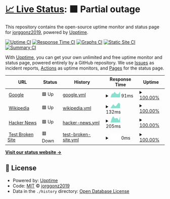 # [📈 Live Status](https://demo.upptime.js.org): <!--live status--> **🟧 Partial outage**

This repository contains the open-source uptime monitor and status page for [jorggonz2019](https://jorggonz2016.github.io/), powered by [Upptime](https://github.com/upptime/upptime).

[![Uptime CI](https://github.com/jorggonz2016/upptime/workflows/Uptime%20CI/badge.svg)](https://github.com/jorggonz2016/upptime/actions?query=workflow%3A%22Uptime+CI%22)
[![Response Time CI](https://github.com/jorggonz2016/upptime/workflows/Response%20Time%20CI/badge.svg)](https://github.com/jorggonz2016/upptime/actions?query=workflow%3A%22Response+Time+CI%22)
[![Graphs CI](https://github.com/jorggonz2016/upptime/workflows/Graphs%20CI/badge.svg)](https://github.com/jorggonz2016/upptime/actions?query=workflow%3A%22Graphs+CI%22)
[![Static Site CI](https://github.com/jorggonz2016/upptime/workflows/Static%20Site%20CI/badge.svg)](https://github.com/jorggonz2016/upptime/actions?query=workflow%3A%22Static+Site+CI%22)
[![Summary CI](https://github.com/jorggonz2016/upptime/workflows/Summary%20CI/badge.svg)](https://github.com/jorggonz2016/upptime/actions?query=workflow%3A%22Summary+CI%22)

With [Upptime](https://upptime.js.org), you can get your own unlimited and free uptime monitor and status page, powered entirely by a GitHub repository. We use [Issues](https://github.com/jorggonz2016/upptime/issues) as incident reports, [Actions](https://github.com/jorggonz2016/upptime/actions) as uptime monitors, and [Pages](https://demo.upptime.js.org) for the status page.

<!--start: status pages-->
<!-- This summary is generated by Upptime (https://github.com/upptime/upptime) -->
<!-- Do not edit this manually, your changes will be overwritten -->
<!-- prettier-ignore -->
| URL | Status | History | Response Time | Uptime |
| --- | ------ | ------- | ------------- | ------ |
| <img alt="" src="https://favicons.githubusercontent.com/www.google.com" height="13"> [Google](https://www.google.com) | 🟩 Up | [google.yml](https://github.com/jorggonz2016/upptime/commits/HEAD/history/google.yml) | <details><summary><img alt="Response time graph" src="./graphs/google/response-time-week.png" height="20"> 91ms</summary><br><a href="https://jorggonz2016.github.io/upptime/history/google"><img alt="Response time 154" src="https://img.shields.io/endpoint?url=https%3A%2F%2Fraw.githubusercontent.com%2Fjorggonz2016%2Fupptime%2FHEAD%2Fapi%2Fgoogle%2Fresponse-time.json"></a><br><a href="https://jorggonz2016.github.io/upptime/history/google"><img alt="24-hour response time 128" src="https://img.shields.io/endpoint?url=https%3A%2F%2Fraw.githubusercontent.com%2Fjorggonz2016%2Fupptime%2FHEAD%2Fapi%2Fgoogle%2Fresponse-time-day.json"></a><br><a href="https://jorggonz2016.github.io/upptime/history/google"><img alt="7-day response time 91" src="https://img.shields.io/endpoint?url=https%3A%2F%2Fraw.githubusercontent.com%2Fjorggonz2016%2Fupptime%2FHEAD%2Fapi%2Fgoogle%2Fresponse-time-week.json"></a><br><a href="https://jorggonz2016.github.io/upptime/history/google"><img alt="30-day response time 152" src="https://img.shields.io/endpoint?url=https%3A%2F%2Fraw.githubusercontent.com%2Fjorggonz2016%2Fupptime%2FHEAD%2Fapi%2Fgoogle%2Fresponse-time-month.json"></a><br><a href="https://jorggonz2016.github.io/upptime/history/google"><img alt="1-year response time 154" src="https://img.shields.io/endpoint?url=https%3A%2F%2Fraw.githubusercontent.com%2Fjorggonz2016%2Fupptime%2FHEAD%2Fapi%2Fgoogle%2Fresponse-time-year.json"></a></details> | <details><summary><a href="https://jorggonz2016.github.io/upptime/history/google">100.00%</a></summary><a href="https://jorggonz2016.github.io/upptime/history/google"><img alt="All-time uptime 100.00%" src="https://img.shields.io/endpoint?url=https%3A%2F%2Fraw.githubusercontent.com%2Fjorggonz2016%2Fupptime%2FHEAD%2Fapi%2Fgoogle%2Fuptime.json"></a><br><a href="https://jorggonz2016.github.io/upptime/history/google"><img alt="24-hour uptime 100.00%" src="https://img.shields.io/endpoint?url=https%3A%2F%2Fraw.githubusercontent.com%2Fjorggonz2016%2Fupptime%2FHEAD%2Fapi%2Fgoogle%2Fuptime-day.json"></a><br><a href="https://jorggonz2016.github.io/upptime/history/google"><img alt="7-day uptime 100.00%" src="https://img.shields.io/endpoint?url=https%3A%2F%2Fraw.githubusercontent.com%2Fjorggonz2016%2Fupptime%2FHEAD%2Fapi%2Fgoogle%2Fuptime-week.json"></a><br><a href="https://jorggonz2016.github.io/upptime/history/google"><img alt="30-day uptime 100.00%" src="https://img.shields.io/endpoint?url=https%3A%2F%2Fraw.githubusercontent.com%2Fjorggonz2016%2Fupptime%2FHEAD%2Fapi%2Fgoogle%2Fuptime-month.json"></a><br><a href="https://jorggonz2016.github.io/upptime/history/google"><img alt="1-year uptime 100.00%" src="https://img.shields.io/endpoint?url=https%3A%2F%2Fraw.githubusercontent.com%2Fjorggonz2016%2Fupptime%2FHEAD%2Fapi%2Fgoogle%2Fuptime-year.json"></a></details>
| <img alt="" src="https://favicons.githubusercontent.com/en.wikipedia.org" height="13"> [Wikipedia](https://en.wikipedia.org) | 🟩 Up | [wikipedia.yml](https://github.com/jorggonz2016/upptime/commits/HEAD/history/wikipedia.yml) | <details><summary><img alt="Response time graph" src="./graphs/wikipedia/response-time-week.png" height="20"> 132ms</summary><br><a href="https://jorggonz2016.github.io/upptime/history/wikipedia"><img alt="Response time 156" src="https://img.shields.io/endpoint?url=https%3A%2F%2Fraw.githubusercontent.com%2Fjorggonz2016%2Fupptime%2FHEAD%2Fapi%2Fwikipedia%2Fresponse-time.json"></a><br><a href="https://jorggonz2016.github.io/upptime/history/wikipedia"><img alt="24-hour response time 166" src="https://img.shields.io/endpoint?url=https%3A%2F%2Fraw.githubusercontent.com%2Fjorggonz2016%2Fupptime%2FHEAD%2Fapi%2Fwikipedia%2Fresponse-time-day.json"></a><br><a href="https://jorggonz2016.github.io/upptime/history/wikipedia"><img alt="7-day response time 132" src="https://img.shields.io/endpoint?url=https%3A%2F%2Fraw.githubusercontent.com%2Fjorggonz2016%2Fupptime%2FHEAD%2Fapi%2Fwikipedia%2Fresponse-time-week.json"></a><br><a href="https://jorggonz2016.github.io/upptime/history/wikipedia"><img alt="30-day response time 162" src="https://img.shields.io/endpoint?url=https%3A%2F%2Fraw.githubusercontent.com%2Fjorggonz2016%2Fupptime%2FHEAD%2Fapi%2Fwikipedia%2Fresponse-time-month.json"></a><br><a href="https://jorggonz2016.github.io/upptime/history/wikipedia"><img alt="1-year response time 156" src="https://img.shields.io/endpoint?url=https%3A%2F%2Fraw.githubusercontent.com%2Fjorggonz2016%2Fupptime%2FHEAD%2Fapi%2Fwikipedia%2Fresponse-time-year.json"></a></details> | <details><summary><a href="https://jorggonz2016.github.io/upptime/history/wikipedia">100.00%</a></summary><a href="https://jorggonz2016.github.io/upptime/history/wikipedia"><img alt="All-time uptime 100.00%" src="https://img.shields.io/endpoint?url=https%3A%2F%2Fraw.githubusercontent.com%2Fjorggonz2016%2Fupptime%2FHEAD%2Fapi%2Fwikipedia%2Fuptime.json"></a><br><a href="https://jorggonz2016.github.io/upptime/history/wikipedia"><img alt="24-hour uptime 100.00%" src="https://img.shields.io/endpoint?url=https%3A%2F%2Fraw.githubusercontent.com%2Fjorggonz2016%2Fupptime%2FHEAD%2Fapi%2Fwikipedia%2Fuptime-day.json"></a><br><a href="https://jorggonz2016.github.io/upptime/history/wikipedia"><img alt="7-day uptime 100.00%" src="https://img.shields.io/endpoint?url=https%3A%2F%2Fraw.githubusercontent.com%2Fjorggonz2016%2Fupptime%2FHEAD%2Fapi%2Fwikipedia%2Fuptime-week.json"></a><br><a href="https://jorggonz2016.github.io/upptime/history/wikipedia"><img alt="30-day uptime 99.96%" src="https://img.shields.io/endpoint?url=https%3A%2F%2Fraw.githubusercontent.com%2Fjorggonz2016%2Fupptime%2FHEAD%2Fapi%2Fwikipedia%2Fuptime-month.json"></a><br><a href="https://jorggonz2016.github.io/upptime/history/wikipedia"><img alt="1-year uptime 100.00%" src="https://img.shields.io/endpoint?url=https%3A%2F%2Fraw.githubusercontent.com%2Fjorggonz2016%2Fupptime%2FHEAD%2Fapi%2Fwikipedia%2Fuptime-year.json"></a></details>
| <img alt="" src="https://favicons.githubusercontent.com/news.ycombinator.com" height="13"> [Hacker News](https://news.ycombinator.com) | 🟩 Up | [hacker-news.yml](https://github.com/jorggonz2016/upptime/commits/HEAD/history/hacker-news.yml) | <details><summary><img alt="Response time graph" src="./graphs/hacker-news/response-time-week.png" height="20"> 205ms</summary><br><a href="https://jorggonz2016.github.io/upptime/history/hacker-news"><img alt="Response time 181" src="https://img.shields.io/endpoint?url=https%3A%2F%2Fraw.githubusercontent.com%2Fjorggonz2016%2Fupptime%2FHEAD%2Fapi%2Fhacker-news%2Fresponse-time.json"></a><br><a href="https://jorggonz2016.github.io/upptime/history/hacker-news"><img alt="24-hour response time 273" src="https://img.shields.io/endpoint?url=https%3A%2F%2Fraw.githubusercontent.com%2Fjorggonz2016%2Fupptime%2FHEAD%2Fapi%2Fhacker-news%2Fresponse-time-day.json"></a><br><a href="https://jorggonz2016.github.io/upptime/history/hacker-news"><img alt="7-day response time 205" src="https://img.shields.io/endpoint?url=https%3A%2F%2Fraw.githubusercontent.com%2Fjorggonz2016%2Fupptime%2FHEAD%2Fapi%2Fhacker-news%2Fresponse-time-week.json"></a><br><a href="https://jorggonz2016.github.io/upptime/history/hacker-news"><img alt="30-day response time 185" src="https://img.shields.io/endpoint?url=https%3A%2F%2Fraw.githubusercontent.com%2Fjorggonz2016%2Fupptime%2FHEAD%2Fapi%2Fhacker-news%2Fresponse-time-month.json"></a><br><a href="https://jorggonz2016.github.io/upptime/history/hacker-news"><img alt="1-year response time 181" src="https://img.shields.io/endpoint?url=https%3A%2F%2Fraw.githubusercontent.com%2Fjorggonz2016%2Fupptime%2FHEAD%2Fapi%2Fhacker-news%2Fresponse-time-year.json"></a></details> | <details><summary><a href="https://jorggonz2016.github.io/upptime/history/hacker-news">100.00%</a></summary><a href="https://jorggonz2016.github.io/upptime/history/hacker-news"><img alt="All-time uptime 100.00%" src="https://img.shields.io/endpoint?url=https%3A%2F%2Fraw.githubusercontent.com%2Fjorggonz2016%2Fupptime%2FHEAD%2Fapi%2Fhacker-news%2Fuptime.json"></a><br><a href="https://jorggonz2016.github.io/upptime/history/hacker-news"><img alt="24-hour uptime 100.00%" src="https://img.shields.io/endpoint?url=https%3A%2F%2Fraw.githubusercontent.com%2Fjorggonz2016%2Fupptime%2FHEAD%2Fapi%2Fhacker-news%2Fuptime-day.json"></a><br><a href="https://jorggonz2016.github.io/upptime/history/hacker-news"><img alt="7-day uptime 100.00%" src="https://img.shields.io/endpoint?url=https%3A%2F%2Fraw.githubusercontent.com%2Fjorggonz2016%2Fupptime%2FHEAD%2Fapi%2Fhacker-news%2Fuptime-week.json"></a><br><a href="https://jorggonz2016.github.io/upptime/history/hacker-news"><img alt="30-day uptime 100.00%" src="https://img.shields.io/endpoint?url=https%3A%2F%2Fraw.githubusercontent.com%2Fjorggonz2016%2Fupptime%2FHEAD%2Fapi%2Fhacker-news%2Fuptime-month.json"></a><br><a href="https://jorggonz2016.github.io/upptime/history/hacker-news"><img alt="1-year uptime 100.00%" src="https://img.shields.io/endpoint?url=https%3A%2F%2Fraw.githubusercontent.com%2Fjorggonz2016%2Fupptime%2FHEAD%2Fapi%2Fhacker-news%2Fuptime-year.json"></a></details>
| <img alt="" src="https://favicons.githubusercontent.com/thissitedoesnotexist.koj.co" height="13"> [Test Broken Site](https://thissitedoesnotexist.koj.co) | 🟥 Down | [test-broken-site.yml](https://github.com/jorggonz2016/upptime/commits/HEAD/history/test-broken-site.yml) | <details><summary><img alt="Response time graph" src="./graphs/test-broken-site/response-time-week.png" height="20"> 0ms</summary><br><a href="https://jorggonz2016.github.io/upptime/history/test-broken-site"><img alt="Response time 0" src="https://img.shields.io/endpoint?url=https%3A%2F%2Fraw.githubusercontent.com%2Fjorggonz2016%2Fupptime%2FHEAD%2Fapi%2Ftest-broken-site%2Fresponse-time.json"></a><br><a href="https://jorggonz2016.github.io/upptime/history/test-broken-site"><img alt="24-hour response time 0" src="https://img.shields.io/endpoint?url=https%3A%2F%2Fraw.githubusercontent.com%2Fjorggonz2016%2Fupptime%2FHEAD%2Fapi%2Ftest-broken-site%2Fresponse-time-day.json"></a><br><a href="https://jorggonz2016.github.io/upptime/history/test-broken-site"><img alt="7-day response time 0" src="https://img.shields.io/endpoint?url=https%3A%2F%2Fraw.githubusercontent.com%2Fjorggonz2016%2Fupptime%2FHEAD%2Fapi%2Ftest-broken-site%2Fresponse-time-week.json"></a><br><a href="https://jorggonz2016.github.io/upptime/history/test-broken-site"><img alt="30-day response time 0" src="https://img.shields.io/endpoint?url=https%3A%2F%2Fraw.githubusercontent.com%2Fjorggonz2016%2Fupptime%2FHEAD%2Fapi%2Ftest-broken-site%2Fresponse-time-month.json"></a><br><a href="https://jorggonz2016.github.io/upptime/history/test-broken-site"><img alt="1-year response time 0" src="https://img.shields.io/endpoint?url=https%3A%2F%2Fraw.githubusercontent.com%2Fjorggonz2016%2Fupptime%2FHEAD%2Fapi%2Ftest-broken-site%2Fresponse-time-year.json"></a></details> | <details><summary><a href="https://jorggonz2016.github.io/upptime/history/test-broken-site">100.00%</a></summary><a href="https://jorggonz2016.github.io/upptime/history/test-broken-site"><img alt="All-time uptime 100.00%" src="https://img.shields.io/endpoint?url=https%3A%2F%2Fraw.githubusercontent.com%2Fjorggonz2016%2Fupptime%2FHEAD%2Fapi%2Ftest-broken-site%2Fuptime.json"></a><br><a href="https://jorggonz2016.github.io/upptime/history/test-broken-site"><img alt="24-hour uptime 100.00%" src="https://img.shields.io/endpoint?url=https%3A%2F%2Fraw.githubusercontent.com%2Fjorggonz2016%2Fupptime%2FHEAD%2Fapi%2Ftest-broken-site%2Fuptime-day.json"></a><br><a href="https://jorggonz2016.github.io/upptime/history/test-broken-site"><img alt="7-day uptime 100.00%" src="https://img.shields.io/endpoint?url=https%3A%2F%2Fraw.githubusercontent.com%2Fjorggonz2016%2Fupptime%2FHEAD%2Fapi%2Ftest-broken-site%2Fuptime-week.json"></a><br><a href="https://jorggonz2016.github.io/upptime/history/test-broken-site"><img alt="30-day uptime 100.00%" src="https://img.shields.io/endpoint?url=https%3A%2F%2Fraw.githubusercontent.com%2Fjorggonz2016%2Fupptime%2FHEAD%2Fapi%2Ftest-broken-site%2Fuptime-month.json"></a><br><a href="https://jorggonz2016.github.io/upptime/history/test-broken-site"><img alt="1-year uptime 100.00%" src="https://img.shields.io/endpoint?url=https%3A%2F%2Fraw.githubusercontent.com%2Fjorggonz2016%2Fupptime%2FHEAD%2Fapi%2Ftest-broken-site%2Fuptime-year.json"></a></details>

<!--end: status pages-->

[**Visit our status website →**](https://demo.upptime.js.org)

## 📄 License

- Powered by: [Upptime](https://github.com/upptime/upptime)
- Code: [MIT](./LICENSE) © [jorggonz2019](https://jorggonz2016.github.io/)
- Data in the `./history` directory: [Open Database License](https://opendatacommons.org/licenses/odbl/1-0/)
